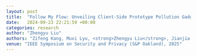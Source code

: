 ```yaml
---
layout: post
title:  "Follow My Flow: Unveiling Client-Side Prototype Pollution Gadgets from One Million Real-World Websites"
date:   2024-09-23 22:21:59 +00:00
categories: research
author: "Zhengyu Liu"
authors: "Zifeng Kang, Muxi Lyu, <strong>Zhengyu Liu</strong>, Jianjia Yu, Runqi Fan, Song Li, and Yinzhi Cao"
venue: "IEEE Symposium on Security and Privacy (S&P Oakland), 2025"
---
```

